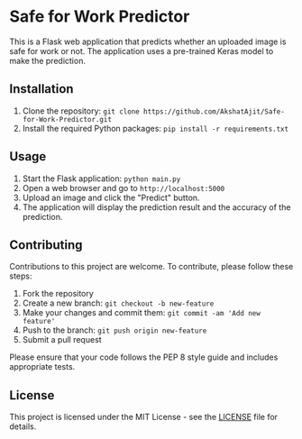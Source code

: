 # Safe for Work Predictor

This is a Flask web application that predicts whether an uploaded image is safe for work or not. The application uses a pre-trained Keras model to make the prediction.

## Installation

1. Clone the repository: `git clone https://github.com/AkshatAjit/Safe-for-Work-Predictor.git`
2. Install the required Python packages: `pip install -r requirements.txt`

## Usage

1. Start the Flask application: `python main.py`
2. Open a web browser and go to `http://localhost:5000`
3. Upload an image and click the "Predict" button.
4. The application will display the prediction result and the accuracy of the prediction.

## Contributing

Contributions to this project are welcome. To contribute, please follow these steps:

1. Fork the repository
2. Create a new branch: `git checkout -b new-feature`
3. Make your changes and commit them: `git commit -am 'Add new feature'`
4. Push to the branch: `git push origin new-feature`
5. Submit a pull request

Please ensure that your code follows the PEP 8 style guide and includes appropriate tests.

## License

This project is licensed under the MIT License - see the [LICENSE](LICENSE) file for details.
